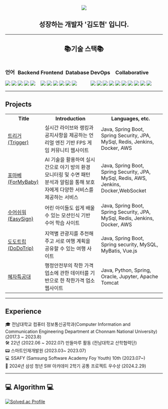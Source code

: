 <div align="center">
  <img src="https://capsule-render.vercel.app/api?type=venom&color=auto&height=300&section=header&text=dodokim98💻%20&fontSize=90">
  <h2>성장하는 개발자 '김도현' 입니다.</h2>
</div>

---
<div align="center">
  <h2>📚기술 스택📚</h2>
</div>

<div>
  <div style="display: inline-block;">
    <h3>언어</h3>
    <img src="https://img.shields.io/badge/java-007396?style=for-the-badge&logo=java&logoColor=white">
    <img src="https://img.shields.io/badge/python-3776AB?style=for-the-badge&logo=python&logoColor=white">
  </div>
  <div style="display: inline-block;">
    <h3>Backend</h3>
    <img src="https://img.shields.io/badge/spring-6DB33F?style=for-the-badge&logo=spring&logoColor=white">
    <img src="https://img.shields.io/badge/springboot-6DB33F?style=for-the-badge&logo=springboot&logoColor=white">
    <img src="https://img.shields.io/badge/springsecurity-6DB33F?style=for-the-badge&logo=springsecurity&logoColor=white">
  </div>
  <div style="display: inline-block;">
    <h3>Frontend</h3>
    <img src="https://img.shields.io/badge/html5-E34F26?style=for-the-badge&logo=html5&logoColor=white">
    <img src="https://img.shields.io/badge/css-1572B6?style=for-the-badge&logo=css3&logoColor=white">
    <img src="https://img.shields.io/badge/javascript-F7DF1E?style=for-the-badge&logo=javascript&logoColor=black">
    <img src="https://img.shields.io/badge/vue.js-4FC08D?style=for-the-badge&logo=vue.js&logoColor=white">
  </div>
  <div style="display: inline-block;">
    <h3>Database</h3>
    <img src="https://img.shields.io/badge/mysql-4479A1?style=for-the-badge&logo=mysql&logoColor=white">
    <img src="https://img.shields.io/badge/redis-DC382D?style=for-the-badge&logo=redis&logoColor=white">
  </div>
  <div style="display: inline-block;">
    <h3>DevOps</h3>
    <img src="https://img.shields.io/badge/ec2-FF9900?style=for-the-badge&logo=amazonec2&logoColor=white">
    <img src="https://img.shields.io/badge/docker-2496ED?style=for-the-badge&logo=docker&logoColor=white">
    <img src="https://img.shields.io/badge/jenkins-D24939?style=for-the-badge&logo=jenkins&logoColor=white">
    <img src="https://img.shields.io/badge/nginx-009639?style=for-the-badge&logo=nginx&logoColor=white">
  </div>
  <div style="display: inline-block;">
    <h3>Collaborative</h3>
    <img src="https://img.shields.io/badge/git-F05032?style=for-the-badge&logo=git&logoColor=white">
    <img src="https://img.shields.io/badge/github-181717?style=for-the-badge&logo=github&logoColor=white">
    <img src="https://img.shields.io/badge/gitlab-FC6D26?style=for-the-badge&logo=gitlab&logoColor=white">
    <img src="https://img.shields.io/badge/jira-0052CC?style=for-the-badge&logo=jira&logoColor=white">
    <img src="https://img.shields.io/badge/mattermost-0058CC?style=for-the-badge&logo=mattermost&logoColor=white">
    <img src="https://img.shields.io/badge/notion-000000?style=for-the-badge&logo=notion&logoColor=white">
  </div>
</div>

---

<h2>Projects</h2>

<table>
  <tr>
    <th>Title</th>
    <th>Introduction</th>
    <th>Languages, etc.</th>
  </tr>
  <tr>
    <td><a href="https://github.com/dodokim98/Trigger">트리거(Trigger)</a></td>
    <td>실시간 라이브와 랭킹과 공지사항을 제공하는 언리얼 엔진 기반 FPS 게임 커뮤니티 웹사이트</td>
    <td>Java, Spring Boot, Spring Security, JPA, MySql, Redis, Jenkins, Docker, AWS</td>
  </tr>
  <tr>
    <td><a href="https://github.com/dodokim98/ForMyBaby">포마베(ForMyBaby)</a></td>
    <td>AI 기술을 활용하여 실시간으로 아기 방의 환경 모니터링 및 수면 패턴 분석과 알림을 통해 보호자에게 다양한 서비스를 제공하는 서비스</td>
    <td>Java, Spring Boot, Spring Security, JPA, MySql, Redis, AWS, Jenkins, Docker,WebSocket</td>
  </tr>
  <tr>
    <td><a href="https://github.com/OnlyTeamLeaderIsE/Sueoswiwo">수어쉬워(EasySign)</a></td>
    <td>어린 아이들도 쉽게 배울 수 있는 모션인식 기반 수어 학습 사이트</td>
    <td>Java, Spring Boot, Spring Security, JPA, MySql, Redis, Jenkins, Docker, AWS</td>
  </tr>
  <tr>
    <td><a href="https://www.naver.com/">도도트립(DoDoTrip)</a></td>
    <td>지역별 관광지를 추천해주고 서로 여행 계획을 공유할 수 있는 여행 사이트</td>
    <td>Java, Spring Boot, Spring security, MySQL, MyBatis, Vue.js</td>
  </tr>
  <tr>
    <td><a href="https://github.com/2022-SMHRD-KDT-DCX-BigData-6/GoodPrice_team.git">혜자특공대</a></td>
    <td>행정안전부의 착한 가격 업소에 관한 데이터를 기반으로 한 착한가격 업소 웹사이트</td>
    <td>Java, Python, Spring, Oracle, Jupyter, Apache Tomcat</td>
  </tr>
</table>

---

<h2>Experience</h2>

🎓 전남대학교 컴퓨터 정보통신공학과(Computer Information and Communication Engineering Department at Chonnam National University) (2017.3 ~ 2023.8) <br>
🛠 22년 (2022.06 ~ 2022.07) 만들마루 활동 (전남대학교 산학협력단) <br>
📟 스마트인재개발원 (2023.03~ 2023.07) <br>
💻 SSAFY (Samsung Software Academy Foy Youth) 10th (2023.07~) <br>
🏅 2024년 삼성 청년 SW 아카데미 2학기 공통 프로젝트 우수상 (2024.2.29)

---

<h2>💻 Algorithm 💻</h2>

[![Solved.ac Profile](http://mazassumnida.wtf/api/v2/generate_badge?boj=eh6848zzz)](https://solved.ac/eh6848zzz/)
